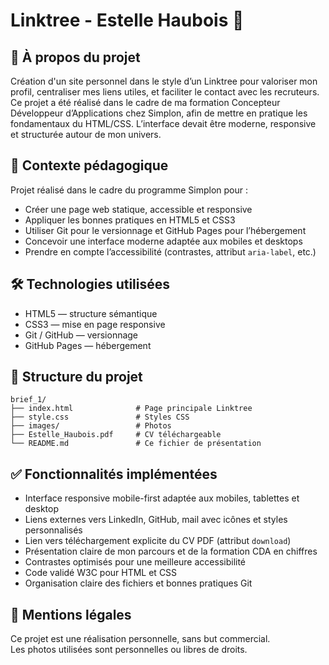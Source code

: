 # Linktree - Estelle Haubois 🦋

## 🌟 À propos du projet

Création d'un site personnel dans le style d’un Linktree pour valoriser mon profil, centraliser mes liens utiles, et faciliter le contact avec les recruteurs. Ce projet a été réalisé dans le cadre de ma formation Concepteur Développeur d’Applications chez Simplon, afin de mettre en pratique les fondamentaux du HTML/CSS. L’interface devait être moderne, responsive et structurée autour de mon univers.


## 📌 Contexte pédagogique

Projet réalisé dans le cadre du programme Simplon pour :

- Créer une page web statique, accessible et responsive  
- Appliquer les bonnes pratiques en HTML5 et CSS3  
- Utiliser Git pour le versionnage et GitHub Pages pour l’hébergement  
- Concevoir une interface moderne adaptée aux mobiles et desktops  
- Prendre en compte l’accessibilité (contrastes, attribut `aria-label`, etc.)

## 🛠 Technologies utilisées

- HTML5 — structure sémantique  
- CSS3 — mise en page responsive 
- Git / GitHub — versionnage
- GitHub Pages — hébergement 

## 📂 Structure du projet

```
brief_1/
├── index.html              # Page principale Linktree
├── style.css               # Styles CSS
├── images/                 # Photos 
├── Estelle_Haubois.pdf     # CV téléchargeable
└── README.md               # Ce fichier de présentation
```

## ✅ Fonctionnalités implémentées

- Interface responsive mobile-first adaptée aux mobiles, tablettes et desktop  
- Liens externes vers LinkedIn, GitHub, mail avec icônes et styles personnalisés  
- Lien vers téléchargement explicite du CV PDF (attribut `download`)  
- Présentation claire de mon parcours et de la formation CDA en chiffres  
- Contrastes optimisés pour une meilleure accessibilité  
- Code validé W3C pour HTML et CSS  
- Organisation claire des fichiers et bonnes pratiques Git  


## 📜 Mentions légales

Ce projet est une réalisation personnelle, sans but commercial.  
Les photos utilisées sont personnelles ou libres de droits.  
